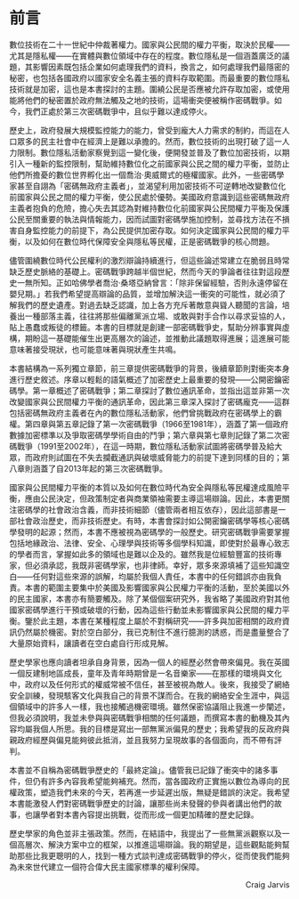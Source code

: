 # 前言

數位技術在二十一世紀中仲裁著權力。國家與公民間的權力平衡，取決於民權——尤其是隱私權——在實體與數位領域中存在的程度。數位隱私是一個涵蓋廣泛的議題，其影響因素既包括企業如何處理我們的資料，換言之，如何處理我們最隱密的秘密，也包括各國政府以國家安全名義主張的資料存取範圍。而最重要的數位隱私技術就是加密，這也是本書探討的主題。圍繞公民是否應被允許存取加密，或使用能將他們的秘密置於政府無法觸及之地的技術，這場衝突便被稱作密碼戰爭。如今，我們正處於第三次密碼戰爭中，且似乎難以達成停火。

歷史上，政府發展大規模監控能力的能力，曾受到龐大人力需求的制約，而這在人口眾多的民主社會中在經濟上是難以承擔的。然而，數位技術的出現打破了這一人力限制。數位隱私活動家察覺到這一變化後，便開發並普及了數位加密技術，以期引入一種新的監控限制，幫助維持數位化之前國家與公民之間的權力平衡，並防止他們所擔憂的數位世界孵化出一個喬治·奧威爾式的極權國家。此外，一些密碼學家甚至自詡為「密碼無政府主義者」，並渴望利用加密技術不可逆轉地改變數位化前國家與公民之間的權力平衡，使公民處於優勢。美國政府意識到這些密碼無政府主義者抱負的危險，擔心失去其認為對維持數位化前國家與公民間權力平衡及保護公民至關重要的執法與情報能力，因而試圖對密碼學施加控制，並尋找方法在不損害自身監控能力的前提下，為公民提供加密存取。如何決定國家與公民間的權力平衡，以及如何在數位時代保障安全與隱私等民權，正是密碼戰爭的核心問題。

儘管圍繞數位時代公民權利的激烈辯論持續進行，但這些論述常建立在脆弱且時常缺乏歷史脈絡的基礎上。密碼戰爭跨越半個世紀，然而今天的爭論者往往對這段歷史一無所知。正如哈佛學者喬治·桑塔亞納曾言：「除非保留經驗，否則永遠停留在嬰兒期。」若我們希望提高辯論的品質，並增加解決這一衝突的可能性，就必須了解我們的歷史遺產。對過去缺乏認識，加上各方充斥著敵意與聳人聽聞的言論，培養出一種部落主義，往往將那些偏離黨派立場、或敢與對手合作以尋求妥協的人，貼上愚蠢或叛徒的標籤。本書的目標就是創建一部密碼戰爭史，幫助分辨事實與虛構，期盼這一基礎能催生出更高層次的論述，並推動此議題取得進展；這進展可能意味著接受現狀，也可能意味著與現狀產生共鳴。

本書結構為一系列獨立章節，前三章提供密碼戰爭的背景，後續章節則對衝突本身進行歷史敘述。序章以輕鬆的語氣概述了加密歷史上最重要的發現——公開密鑰密碼學。第一章概述了密碼戰爭；第二章探討了數位通訊革命，並指出這並非第一次改變國家與公民間權力平衡的通訊革命，因此第三章深入探討了密碼龐克——這群包括密碼無政府主義者在內的數位隱私活動家，他們曾挑戰政府在密碼學上的霸權。第四章與第五章記錄了第一次密碼戰爭（1966至1981年），涵蓋了第一個政府數據加密標準以及爭取密碼學學術自由的鬥爭；第六章與第七章則記錄了第二次密碼戰爭（1991至2002年），在這一時期，數位隱私活動家試圖將密碼學普及給大眾，而政府則試圖在不失去攔截通訊與破壞威脅能力的前提下達到同樣的目的；第八章則涵蓋了自2013年起的第三次密碼戰爭。

國家與公民間權力平衡的本質以及如何在數位時代為安全與隱私等民權達成風險平衡，應由公民決定，但政策制定者與商業領袖需要主導這場辯論。因此，本書更關注密碼學的社會政治含義，而非技術細節（儘管兩者相互依存），因此這部書是一部社會政治歷史，而非技術歷史。有時，本書會探討如公開密鑰密碼學等核心密碼學發明的起源；然而，本書不應被視為密碼學的一般歷史。研究密碼戰爭需要掌握包括地緣政治、法律、安全、心理學與技術等多個學科知識，即使對於最專心致志的學者而言，掌握如此多的領域也是難以企及的。雖然我是位經驗豐富的技術專家，但必須承認，我既非密碼學家，也非律師。幸好，眾多來源填補了這些知識空白——任何對這些來源的誤解，均屬於我個人責任，本書中的任何錯誤亦由我負責。本書的範圍主要集中於美國及影響國家與公民權力平衡的活動，至於美國以外的民主國家，本書亦有簡要觸及。除了某個個案研究外，我省略了美國政府對其他國家密碼學進行干預或破壞的行動，因為這些行動並未影響國家與公民間的權力平衡。鑒於此主題，本書在某種程度上屬於不對稱研究——許多與加密相關的政府資訊仍然屬於機密。對於空白部分，我已克制住不進行臆測的誘惑，而是盡量整合了大量原始資料，讓讀者在空白處自行形成見解。

歷史學家也應向讀者坦承自身背景，因為一個人的經歷必然會帶來偏見。我在英國一個反建制地區成長，童年及青年時期曾是一名音樂家——在那樣的環境與文化中，政府以及任何形式的權威常被不信任，甚至被視為敵人。後來，我接受了網絡安全訓練，發現駭客文化與我自己的背景不謀而合。在我的網絡安全生涯中，與這個領域中的許多人一樣，我也接觸過機密環境。雖然保密協議阻止我進一步闡述，但我必須說明，我並未參與與密碼戰爭相關的任何議題，而撰寫本書的動機及其內容均屬我個人所思。我的目標是寫出一部無黨派偏見的歷史；我希望我的反政府與親政府經歷與偏見能夠彼此抵消，並且我努力呈現故事的各個面向，而不帶有評判。

本書並不自稱為密碼戰爭歷史的「最終定論」。儘管我已記錄了衝突中的諸多事件，但仍有許多內容我希望能夠補充。然而，當各國政府正實施以數位為導向的民權政策，塑造我們未來的今天，若再進一步延遲出版，無疑是錯誤的決定。我希望本書能激發人們對密碼戰爭歷史的討論，讓那些尚未發聲的參與者講出他們的故事，也讓學者對本書內容提出挑戰，從而形成一個更加精確的歷史記錄。

歷史學家的角色並非主張政策。然而，在結語中，我提出了一些無黨派觀察以及一個高層次、解決方案中立的框架，以推進這場辯論。我的期望是，這些觀點能夠幫助那些比我更聰明的人，找到一種方式談判達成密碼戰爭的停火，從而使我們能夠為未來世代建立一個符合偉大民主國家標準的權利保障。



<p style="text-align: right;">Craig Jarvis</p>


